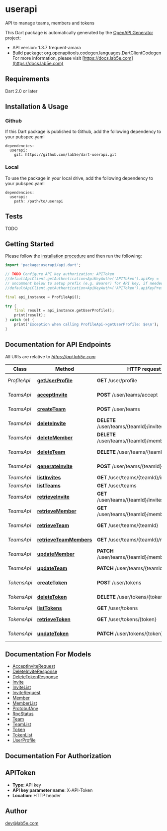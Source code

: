 # userapi
API to manage teams, members and tokens

This Dart package is automatically generated by the [OpenAPI Generator](https://openapi-generator.tech) project:

- API version: 1.3.7 frequent-amara
- Build package: org.openapitools.codegen.languages.DartClientCodegen
For more information, please visit [https://docs.lab5e.com](https://docs.lab5e.com)

## Requirements

Dart 2.0 or later

## Installation & Usage

### Github
If this Dart package is published to Github, add the following dependency to your pubspec.yaml
```
dependencies:
  userapi:
    git: https://github.com/lab5e/dart-userapi.git
```

### Local
To use the package in your local drive, add the following dependency to your pubspec.yaml
```
dependencies:
  userapi:
    path: /path/to/userapi
```

## Tests

TODO

## Getting Started

Please follow the [installation procedure](#installation--usage) and then run the following:

```dart
import 'package:userapi/api.dart';

// TODO Configure API key authorization: APIToken
//defaultApiClient.getAuthentication<ApiKeyAuth>('APIToken').apiKey = 'YOUR_API_KEY';
// uncomment below to setup prefix (e.g. Bearer) for API key, if needed
//defaultApiClient.getAuthentication<ApiKeyAuth>('APIToken').apiKeyPrefix = 'Bearer';

final api_instance = ProfileApi();

try {
    final result = api_instance.getUserProfile();
    print(result);
} catch (e) {
    print('Exception when calling ProfileApi->getUserProfile: $e\n');
}

```

## Documentation for API Endpoints

All URIs are relative to *https://api.lab5e.com*

Class | Method | HTTP request | Description
------------ | ------------- | ------------- | -------------
*ProfileApi* | [**getUserProfile**](doc//ProfileApi.md#getuserprofile) | **GET** /user/profile | Logged in profile
*TeamsApi* | [**acceptInvite**](doc//TeamsApi.md#acceptinvite) | **POST** /user/teams/accept | Accept invite
*TeamsApi* | [**createTeam**](doc//TeamsApi.md#createteam) | **POST** /user/teams | Create team
*TeamsApi* | [**deleteInvite**](doc//TeamsApi.md#deleteinvite) | **DELETE** /user/teams/{teamId}/invites/{code} | Delete invite
*TeamsApi* | [**deleteMember**](doc//TeamsApi.md#deletemember) | **DELETE** /user/teams/{teamId}/members/{userId} | Remove member
*TeamsApi* | [**deleteTeam**](doc//TeamsApi.md#deleteteam) | **DELETE** /user/teams/{teamId} | Remove team
*TeamsApi* | [**generateInvite**](doc//TeamsApi.md#generateinvite) | **POST** /user/teams/{teamId}/invites | Generate invite
*TeamsApi* | [**listInvites**](doc//TeamsApi.md#listinvites) | **GET** /user/teams/{teamId}/invites | List invites
*TeamsApi* | [**listTeams**](doc//TeamsApi.md#listteams) | **GET** /user/teams | List teams
*TeamsApi* | [**retrieveInvite**](doc//TeamsApi.md#retrieveinvite) | **GET** /user/teams/{teamId}/invites/{code} | Retrieve invite
*TeamsApi* | [**retrieveMember**](doc//TeamsApi.md#retrievemember) | **GET** /user/teams/{teamId}/members/{userId} | Retrieve member
*TeamsApi* | [**retrieveTeam**](doc//TeamsApi.md#retrieveteam) | **GET** /user/teams/{teamId} | Retrieve team
*TeamsApi* | [**retrieveTeamMembers**](doc//TeamsApi.md#retrieveteammembers) | **GET** /user/teams/{teamId}/members | List members
*TeamsApi* | [**updateMember**](doc//TeamsApi.md#updatemember) | **PATCH** /user/teams/{teamId}/members/{userId} | Update member
*TeamsApi* | [**updateTeam**](doc//TeamsApi.md#updateteam) | **PATCH** /user/teams/{teamId} | Update team
*TokensApi* | [**createToken**](doc//TokensApi.md#createtoken) | **POST** /user/tokens | Create token
*TokensApi* | [**deleteToken**](doc//TokensApi.md#deletetoken) | **DELETE** /user/tokens/{token} | Remove token
*TokensApi* | [**listTokens**](doc//TokensApi.md#listtokens) | **GET** /user/tokens | List tokens
*TokensApi* | [**retrieveToken**](doc//TokensApi.md#retrievetoken) | **GET** /user/tokens/{token} | Retrieve token
*TokensApi* | [**updateToken**](doc//TokensApi.md#updatetoken) | **PATCH** /user/tokens/{token} | Update token


## Documentation For Models

 - [AcceptInviteRequest](doc//AcceptInviteRequest.md)
 - [DeleteInviteResponse](doc//DeleteInviteResponse.md)
 - [DeleteTokenResponse](doc//DeleteTokenResponse.md)
 - [Invite](doc//Invite.md)
 - [InviteList](doc//InviteList.md)
 - [InviteRequest](doc//InviteRequest.md)
 - [Member](doc//Member.md)
 - [MemberList](doc//MemberList.md)
 - [ProtobufAny](doc//ProtobufAny.md)
 - [RpcStatus](doc//RpcStatus.md)
 - [Team](doc//Team.md)
 - [TeamList](doc//TeamList.md)
 - [Token](doc//Token.md)
 - [TokenList](doc//TokenList.md)
 - [UserProfile](doc//UserProfile.md)


## Documentation For Authorization


## APIToken

- **Type**: API key
- **API key parameter name**: X-API-Token
- **Location**: HTTP header


## Author

dev@lab5e.com


